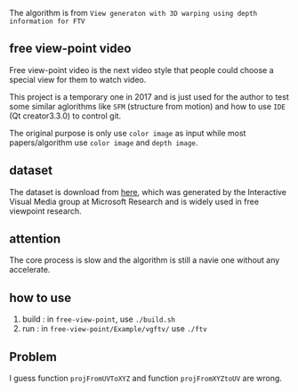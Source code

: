 The algorithm is from `View generaton with 3D warping using depth information for FTV`



free view-point video
---

Free view-point video is the next video style that people could choose a special view for them to watch video.

This project is a temporary one in 2017 and is just used for the author to test some similar aglorithms like `SFM` (structure from motion) and how to use `IDE` (Qt creator3.3.0) to control git.

The original purpose is only use `color image` as input while most papers/algorithm use `color image` and `depth image`.

dataset
---
The dataset is download from [here](https://download.microsoft.com/download/6/F/B/6FBC4A82-443A-44F2-99F1-835F2C2E4379/3DVideos-distrib.zip), which was generated by the Interactive Visual Media group at Microsoft Research and is widely used in free viewpoint research.


attention
-----
The core process is slow and the algorithm is still a navie one without any accelerate.


how to use
---
1. build : in `free-view-point`, use `./build.sh`
2. run : in `free-view-point/Example/vgftv/` use `./ftv`

Problem
---
I guess function `projFromUVToXYZ` and function `projFromXYZtoUV` are wrong.

